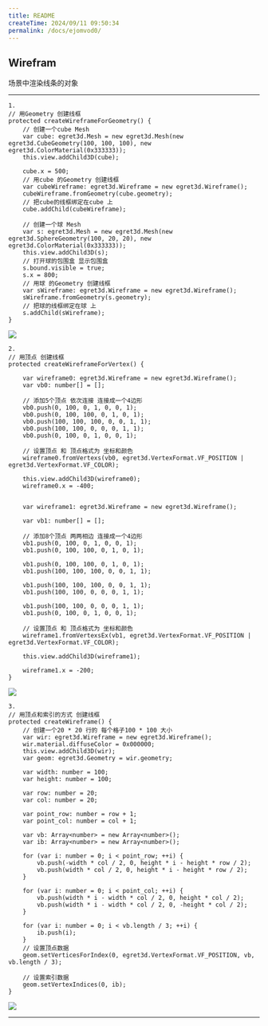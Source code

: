 ```yaml
---
title: README
createTime: 2024/09/11 09:50:34
permalink: /docs/ejomvod0/
---
```

Wirefram
----------
场景中渲染线条的对象
 
----------
	1.
	// 用Geometry 创建线框
    protected createWireframeForGeometry() {
        // 创建一个cube Mesh
        var cube: egret3d.Mesh = new egret3d.Mesh(new egret3d.CubeGeometry(100, 100, 100), new egret3d.ColorMaterial(0x333333));
        this.view.addChild3D(cube);

        cube.x = 500;
        // 用cube 的Geometry 创建线框
        var cubeWireframe: egret3d.Wireframe = new egret3d.Wireframe();
        cubeWireframe.fromGeometry(cube.geometry);
        // 把cube的线框绑定在cube 上
        cube.addChild(cubeWireframe);

        // 创建一个球 Mesh
        var s: egret3d.Mesh = new egret3d.Mesh(new egret3d.SphereGeometry(100, 20, 20), new egret3d.ColorMaterial(0x333333));
        this.view.addChild3D(s);
        // 打开球的包围盒 显示包围盒
        s.bound.visible = true;
        s.x = 800;
        // 用球 的Geometry 创建线框
        var sWireframe: egret3d.Wireframe = new egret3d.Wireframe();
        sWireframe.fromGeometry(s.geometry);
        // 把球的线框绑定在球 上
        s.addChild(sWireframe);
    }

![](Img_4.png)

	2.
    // 用顶点 创建线框
    protected createWireframeForVertex() {
      
        var wireframe0: egret3d.Wireframe = new egret3d.Wireframe();
        var vb0: number[] = [];

        // 添加5个顶点 依次连接 连接成一个4边形
        vb0.push(0, 100, 0, 1, 0, 0, 1);
        vb0.push(0, 100, 100, 0, 1, 0, 1);
        vb0.push(100, 100, 100, 0, 0, 1, 1);
        vb0.push(100, 100, 0, 0, 0, 1, 1);
        vb0.push(0, 100, 0, 1, 0, 0, 1);

        // 设置顶点 和 顶点格式为 坐标和颜色
        wireframe0.fromVertexs(vb0, egret3d.VertexFormat.VF_POSITION | egret3d.VertexFormat.VF_COLOR);

        this.view.addChild3D(wireframe0);
        wireframe0.x = -400;


        var wireframe1: egret3d.Wireframe = new egret3d.Wireframe();

        var vb1: number[] = [];

        // 添加8个顶点 两两相边 连接成一个4边形
        vb1.push(0, 100, 0, 1, 0, 0, 1);
        vb1.push(0, 100, 100, 0, 1, 0, 1);

        vb1.push(0, 100, 100, 0, 1, 0, 1);
        vb1.push(100, 100, 100, 0, 0, 1, 1);

        vb1.push(100, 100, 100, 0, 0, 1, 1);
        vb1.push(100, 100, 0, 0, 0, 1, 1);

        vb1.push(100, 100, 0, 0, 0, 1, 1);
        vb1.push(0, 100, 0, 1, 0, 0, 1);

        // 设置顶点 和 顶点格式为 坐标和颜色
        wireframe1.fromVertexsEx(vb1, egret3d.VertexFormat.VF_POSITION | egret3d.VertexFormat.VF_COLOR);

        this.view.addChild3D(wireframe1);

        wireframe1.x = -200;
    }

![](Img_5.png)

	3.
    // 用顶点和索引的方式 创建线框
    protected createWireframe() {
        // 创建一个20 * 20 行的 每个格子100 * 100 大小
        var wir: egret3d.Wireframe = new egret3d.Wireframe();
        wir.material.diffuseColor = 0x000000;
        this.view.addChild3D(wir);
        var geom: egret3d.Geometry = wir.geometry;

        var width: number = 100;
        var height: number = 100;

        var row: number = 20;
        var col: number = 20;

        var point_row: number = row + 1;
        var point_col: number = col + 1;

        var vb: Array<number> = new Array<number>();
        var ib: Array<number> = new Array<number>();

        for (var i: number = 0; i < point_row; ++i) {
            vb.push(-width * col / 2, 0, height * i - height * row / 2);
            vb.push(width * col / 2, 0, height * i - height * row / 2);
        }

        for (var i: number = 0; i < point_col; ++i) {
            vb.push(width * i - width * col / 2, 0, height * col / 2);
            vb.push(width * i - width * col / 2, 0, -height * col / 2);
        }

        for (var i: number = 0; i < vb.length / 3; ++i) {
            ib.push(i);
        }
        // 设置顶点数据 
        geom.setVerticesForIndex(0, egret3d.VertexFormat.VF_POSITION, vb, vb.length / 3);

        // 设置索引数据
        geom.setVertexIndices(0, ib);
    }

![](Img_7.png)

----------